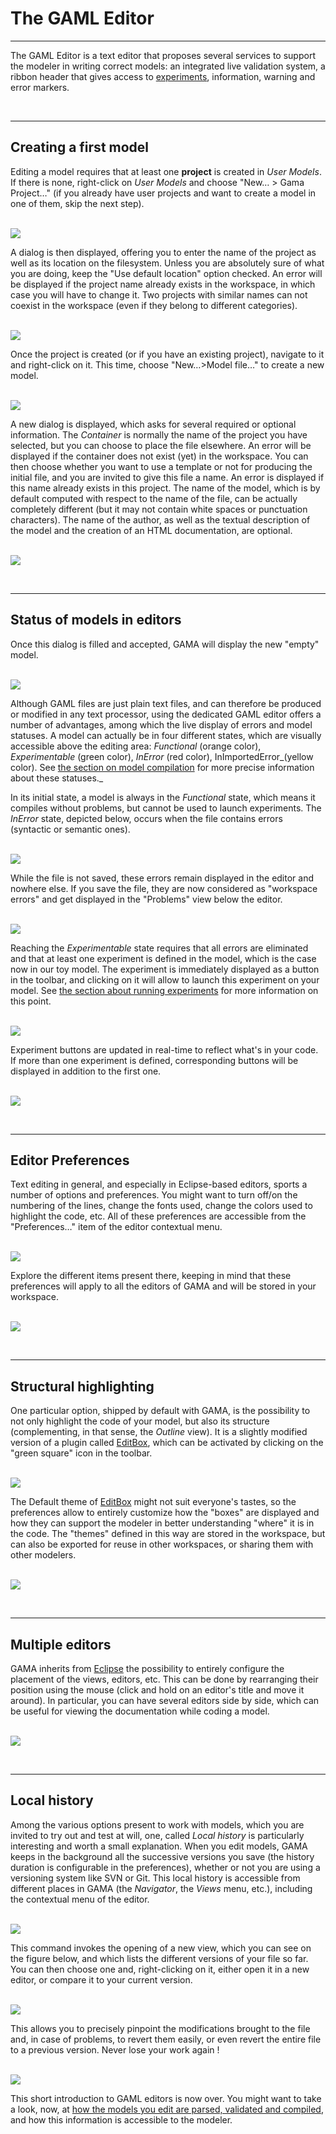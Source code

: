 # The GAML Editor

---

The GAML Editor is a text editor that proposes several services to support the modeler in writing correct models: an integrated live validation system, a ribbon header that gives access to [experiments](G__LaunchingExperiments.md), information, warning and error markers.



<br />

---

## Creating a first model

Editing a model requires that at least one **project** is created in _User Models_. If there is none, right-click on _User Models_ and choose "New… > Gama Project…" (if you already have user projects and want to create a model in one of them, skip the next step).

<br /> <img src='images/model_edition/1.new_project.png' /> <br />

A dialog is then displayed, offering you to enter the name of the project as well as its location on the filesystem. Unless you are absolutely sure of what you are doing, keep the "Use default location" option checked. An error will be displayed if the project name already exists in the workspace, in which case you will have to change it. Two projects with similar names can not coexist in the workspace (even if they belong to different categories).

<br /> <img src='images/model_edition/2.new_project2.png' /> <br />


Once the project is created (or if you have an existing project), navigate to it and right-click on it. This time, choose "New…>Model file…" to create a new model.

<br /> <img src='images/model_edition/3.new_model.png' /> <br />

A new dialog is displayed, which asks for several required or optional information. The _Container_ is normally the name of the project you have selected, but you can choose to place the file elsewhere. An error will be displayed if the container does not exist (yet) in the workspace. You can then choose whether you want to use a template or not for producing the initial file, and you are invited to give this file a name. An error is displayed if this name already exists in this project. The name of the model, which is by default computed with respect to the name of the file, can be actually completely different (but it may not contain white spaces or punctuation characters). The name of the author, as well as the textual description of the model and the creation of an HTML documentation, are optional.

<br /> <img src='images/model_edition/4.new_model2.png' /> <br />

<br />

---

## Status of models in editors

Once this dialog is filled and accepted, GAMA will display the new "empty" model.

<br /> <img src='images/model_edition/5.view_model.png' /> <br />

Although GAML files are just plain text files, and can therefore be produced or modified in any text processor, using the dedicated GAML editor offers a number of advantages, among which the live display of errors and model statuses. A model can actually be in four different states, which are visually accessible above the editing area: _Functional_ (orange color), _Experimentable_ (green color), _InError_ (red color), InImportedError_(yellow color). See [the section on model compilation](G__ValidationOfModels.md) for more precise information about these statuses._

In its initial state, a model is always in the _Functional_ state, which means it compiles without problems, but cannot be used to launch experiments. The _InError_ state, depicted below, occurs when the file contains errors (syntactic or semantic ones).

<br /> <img src='images/model_edition/6.view_model_with_error.png' /> <br />

While the file is not saved, these errors remain displayed in the editor and nowhere else. If you save the file, they are now considered as "workspace errors" and get displayed in the "Problems" view below the editor.

<br /> <img src='images/model_edition/7.view_model_with_error_saved.png' /> <br />

Reaching the _Experimentable_ state requires that all errors are eliminated and that at least one experiment is defined in the model, which is the case now in our toy model. The experiment is immediately displayed as a button in the toolbar, and clicking on it will allow to launch this experiment on your model. See [the section about running experiments](G__RunningExperiments.md) for more information on this point.

<br /> <img src='images/model_edition/9.view_model_with_experiment.png' /> <br />

Experiment buttons are updated in real-time to reflect what's in your code. If more than one experiment is defined, corresponding buttons will be displayed in addition to the first one.

<br /> <img src='images/model_edition/10.view_model_with_3_experiments.png' /> <br />

<br />

---

## Editor Preferences

Text editing in general, and especially in Eclipse-based editors, sports a number of options and preferences. You might want to turn off/on the numbering of the lines, change the fonts used, change the colors used to highlight the code, etc. All of these preferences are accessible from the "Preferences…" item of the editor contextual menu.

<br /> <img src='images/model_edition/10bis.view_model_with_preferences.png' /> <br />

Explore the different items present there, keeping in mind that these preferences will apply to all the editors of GAMA and will be stored in your workspace.

<br /> <img src='images/model_edition/10ter.editor_preferences.png' /> <br />

<br />

---

## Structural highlighting

One particular option, shipped by default with GAMA, is the possibility to not only highlight the code of your model, but also its structure (complementing, in that sense, the _Outline_ view). It is a slightly modified version of a plugin called [EditBox](http://sourceforge.net/projects/editbox/), which can be activated by clicking on the "green square" icon in the toolbar.

<br /> <img src='images/model_edition/11_view_model_with_editbox_default.png' /> <br />

The Default theme of [EditBox](http://sourceforge.net/projects/editbox/) might not suit everyone's tastes, so the preferences allow to entirely customize how the "boxes" are displayed and how they can support the modeler in better understanding "where" it is in the code. The "themes" defined in this way are stored in the workspace, but can also be exported for reuse in other workspaces, or sharing them with other modelers.

<br /> <img src='images/model_edition/13.editbox_preferences.png' /> <br />

<br />

---

## Multiple editors
GAMA inherits from [Eclipse](http://www.eclipse.org) the possibility to entirely configure the placement of the views, editors, etc. This can be done by rearranging their position using the mouse (click and hold on an editor's title and move it around). In particular, you can have several editors side by side, which can be useful for viewing the documentation while coding a model.

<br /> <img src='images/model_edition/14.view_model_side_by_side.png' /> <br />

<br />

---

## Local history
Among the various options present to work with models, which you are invited to try out and test at will, one, called _Local history_ is particularly interesting and worth a small explanation. When you edit models, GAMA keeps in the background all the successive versions you save (the history duration is configurable in the preferences), whether or not you are using a versioning system like SVN or Git. This local history is accessible from different places in GAMA (the _Navigator_, the _Views_ menu, etc.), including the contextual menu of the editor.

<br /> <img src='images/model_edition/15.view_model_with_local_history_menu.png' /> <br />

This command invokes the opening of a new view, which you can see on the figure below, and which lists the different versions of your file so far. You can then choose one and, right-clicking on it, either open it in a new editor, or compare it to your current version.

<br /> <img src='images/model_edition/17.view_model_with_local_history_compare_menu.png' /> <br />

This allows you to precisely pinpoint the modifications brought to the file and, in case of problems, to revert them easily, or even revert the entire file to a previous version. Never lose your work again !

<br /> <img src='images/model_edition/18.view_model_with_local_history_side_by_side.png' /> <br />

This short introduction to GAML editors is now over. You might want to take a look, now, at [how the models you edit are parsed, validated and compiled](G__ValidationOfModels.md), and how this information is accessible to the modeler.